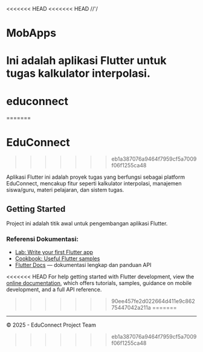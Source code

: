 <<<<<<< HEAD
<<<<<<< HEAD
//'/
# MobApps
Ini adalah aplikasi Flutter untuk tugas kalkulator interpolasi.
=======
# educonnect
=======
# EduConnect
>>>>>>> eb1a387076a9464f7959cf5a7009f06f1255ca48

Aplikasi Flutter ini adalah proyek tugas yang berfungsi sebagai platform EduConnect, mencakup fitur seperti kalkulator interpolasi, manajemen siswa/guru, materi pelajaran, dan sistem tugas.

## Getting Started

Project ini adalah titik awal untuk pengembangan aplikasi Flutter.

### Referensi Dokumentasi:
- [Lab: Write your first Flutter app](https://docs.flutter.dev/get-started/codelab)
- [Cookbook: Useful Flutter samples](https://docs.flutter.dev/cookbook)
- [Flutter Docs](https://docs.flutter.dev/) — dokumentasi lengkap dan panduan API

<<<<<<< HEAD
For help getting started with Flutter development, view the
[online documentation](https://docs.flutter.dev/), which offers tutorials,
samples, guidance on mobile development, and a full API reference.
>>>>>>> 90ee457fe2d022664d411e9c86275447042a211a
=======
---

© 2025 - EduConnect Project Team
>>>>>>> eb1a387076a9464f7959cf5a7009f06f1255ca48
